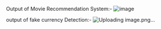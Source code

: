 Output of Movie Recommendation System:-
![image](https://github.com/harsh0981/Movie-Recommendation-System/assets/143324495/aa90ea4d-88a9-4a19-9dfb-bd8bd7875af7)

output of fake currency Detection:-
![Uploading image.png…]()

